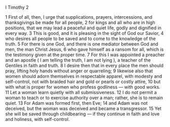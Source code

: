 I Timothy 2

1	First of all, then, I urge that supplications, prayers, intercessions, and thanksgivings be made for all people,
2	for kings and all who are in high positions, that we may lead a peaceful and quiet life, godly and dignified in every way.
3	This is good, and it is pleasing in the sight of God our Savior,
4	who desires all people to be saved and to come to the knowledge of the truth.
5	For there is one God, and there is one mediator between God and men, the man Christ Jesus,
6	who gave himself as a ransom for all, which is the testimony given at the proper time.
7	For this I was appointed a preacher and an apostle ( I am telling the truth, I am not lying ), a teacher of the Gentiles in faith and truth.
8	I desire then that in every place the men should pray, lifting holy hands without anger or quarreling;
9	likewise also that women should adorn themselves in respectable apparel, with modesty and self-control, not with braided hair and gold or pearls or costly attire,
10	but with what is proper for women who profess godliness — with good works.
11	Let a woman learn quietly with all submissiveness.
12	I do not permit a woman to teach or to exercise authority over a man; rather, she is to remain quiet.
13	For Adam was formed first, then Eve;
14	and Adam was not deceived, but the woman was deceived and became a transgressor.
15	Yet she will be saved through childbearing — if they continue in faith and love and holiness, with self-control.

